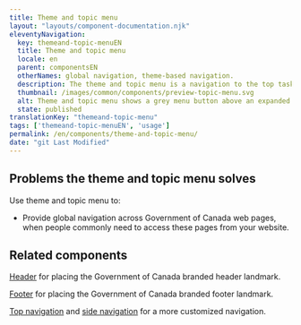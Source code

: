 ```yaml
---
title: Theme and topic menu
layout: "layouts/component-documentation.njk"
eleventyNavigation:
  key: themeand-topic-menuEN
  title: Theme and topic menu
  locale: en
  parent: componentsEN
  otherNames: global navigation, theme-based navigation.
  description: The theme and topic menu is a navigation to the top tasks of Government of Canada websites.
  thumbnail: /images/common/components/preview-topic-menu.svg
  alt: Theme and topic menu shows a grey menu button above an expanded vertical list of menu options.
  state: published
translationKey: "themeand-topic-menu"
tags: ['themeand-topic-menuEN', 'usage']
permalink: /en/components/theme-and-topic-menu/
date: "git Last Modified"
---
```


## Problems the theme and topic menu solves

Use theme and topic menu to:

- Provide global navigation across Government of Canada web pages, when people commonly need to access these pages from your website.

<article class="bg-full-width bg-primary text-light pt-600 pb-300 my-600">
  <h2 class="mt-0 mb-300">Related components</h2>

  <a href="{{ links.header }}" class="link-light">Header</a> for placing the Government of Canada branded header landmark.

  <a href="{{ links.footer }}" class="link-light">Footer</a> for placing the Government of Canada branded footer landmark.

  <a href="{{ links.topNav }}" class="link-light">Top navigation</a> and <a href="{{ links.sideNav }}" class="link-light">side navigation</a> for a more customized navigation.
</article>

